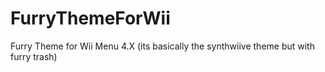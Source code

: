 # FurryThemeForWii
Furry Theme for Wii Menu 4.X (its basically the synthwiive theme but with furry trash)
